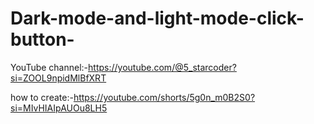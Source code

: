 # Dark-mode-and-light-mode-click-button-

YouTube channel:-https://youtube.com/@5_starcoder?si=ZOOL9npidMlBfXRT

how to create:-https://youtube.com/shorts/5g0n_m0B2S0?si=MIvHIAIpAUOu8LH5

